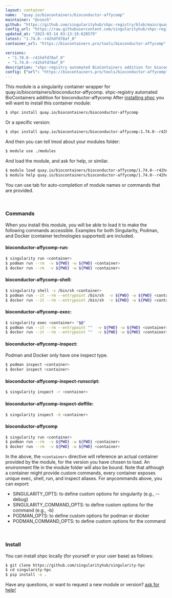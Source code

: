 ```yaml
---
layout: container
name:  "quay.io/biocontainers/bioconductor-affycomp"
maintainer: "@vsoch"
github: "https://github.com/singularityhub/shpc-registry/blob/main/quay.io/biocontainers/bioconductor-affycomp/container.yaml"
config_url: "https://raw.githubusercontent.com/singularityhub/shpc-registry/main/quay.io/biocontainers/bioconductor-affycomp/container.yaml"
updated_at: "2023-03-14 03:13:19.628579"
latest: "1.74.0--r42hdfd78af_0"
container_url: "https://biocontainers.pro/tools/bioconductor-affycomp"

versions:
 - "1.70.0--r41hdfd78af_0"
 - "1.74.0--r42hdfd78af_0"
description: "shpc-registry automated BioContainers addition for bioconductor-affycomp"
config: {"url": "https://biocontainers.pro/tools/bioconductor-affycomp", "maintainer": "@vsoch", "description": "shpc-registry automated BioContainers addition for bioconductor-affycomp", "latest": {"1.74.0--r42hdfd78af_0": "sha256:432a72b90cb733c3c10f2be9c7d7a79f979ca2eeee5f5fb5af282c120d56b7ba"}, "tags": {"1.70.0--r41hdfd78af_0": "sha256:f3569863a269f5ccd7196695cf7c93d8df7e92e4c2dc32ba00d80d13dadca3ab", "1.74.0--r42hdfd78af_0": "sha256:432a72b90cb733c3c10f2be9c7d7a79f979ca2eeee5f5fb5af282c120d56b7ba"}, "docker": "quay.io/biocontainers/bioconductor-affycomp"}
---
```


This module is a singularity container wrapper for quay.io/biocontainers/bioconductor-affycomp.
shpc-registry automated BioContainers addition for bioconductor-affycomp
After [installing shpc](#install) you will want to install this container module:


```bash
$ shpc install quay.io/biocontainers/bioconductor-affycomp
```

Or a specific version:

```bash
$ shpc install quay.io/biocontainers/bioconductor-affycomp:1.74.0--r42hdfd78af_0
```

And then you can tell lmod about your modules folder:

```bash
$ module use ./modules
```

And load the module, and ask for help, or similar.

```bash
$ module load quay.io/biocontainers/bioconductor-affycomp/1.74.0--r42hdfd78af_0
$ module help quay.io/biocontainers/bioconductor-affycomp/1.74.0--r42hdfd78af_0
```

You can use tab for auto-completion of module names or commands that are provided.

<br>

### Commands

When you install this module, you will be able to load it to make the following commands accessible.
Examples for both Singularity, Podman, and Docker (container technologies supported) are included.

#### bioconductor-affycomp-run:

```bash
$ singularity run <container>
$ podman run --rm  -v ${PWD} -w ${PWD} <container>
$ docker run --rm  -v ${PWD} -w ${PWD} <container>
```

#### bioconductor-affycomp-shell:

```bash
$ singularity shell -s /bin/sh <container>
$ podman run --it --rm --entrypoint /bin/sh  -v ${PWD} -w ${PWD} <container>
$ docker run --it --rm --entrypoint /bin/sh  -v ${PWD} -w ${PWD} <container>
```

#### bioconductor-affycomp-exec:

```bash
$ singularity exec <container> "$@"
$ podman run --it --rm --entrypoint ""  -v ${PWD} -w ${PWD} <container> "$@"
$ docker run --it --rm --entrypoint ""  -v ${PWD} -w ${PWD} <container> "$@"
```

#### bioconductor-affycomp-inspect:

Podman and Docker only have one inspect type.

```bash
$ podman inspect <container>
$ docker inspect <container>
```

#### bioconductor-affycomp-inspect-runscript:

```bash
$ singularity inspect -r <container>
```

#### bioconductor-affycomp-inspect-deffile:

```bash
$ singularity inspect -d <container>
```



#### bioconductor-affycomp

```bash
$ singularity run <container>
$ podman run --rm  -v ${PWD} -w ${PWD} <container>
$ docker run --rm  -v ${PWD} -w ${PWD} <container>
```


In the above, the `<container>` directive will reference an actual container provided
by the module, for the version you have chosen to load. An environment file in the
module folder will also be bound. Note that although a container
might provide custom commands, every container exposes unique exec, shell, run, and
inspect aliases. For anycommands above, you can export:

 - SINGULARITY_OPTS: to define custom options for singularity (e.g., --debug)
 - SINGULARITY_COMMAND_OPTS: to define custom options for the command (e.g., -b)
 - PODMAN_OPTS: to define custom options for podman or docker
 - PODMAN_COMMAND_OPTS: to define custom options for the command

<br>

### Install

You can install shpc locally (for yourself or your user base) as follows:

```bash
$ git clone https://github.com/singularityhub/singularity-hpc
$ cd singularity-hpc
$ pip install -e .
```

Have any questions, or want to request a new module or version? [ask for help!](https://github.com/singularityhub/singularity-hpc/issues)